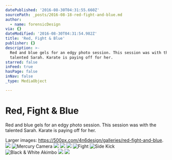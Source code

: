 ```yaml
---
datePublished: '2016-08-30T04:31:55.660Z'
sourcePath: _posts/2016-08-18-red-fight-and-blue.md
author:
  - name: forensicDesign
via: {}
dateModified: '2016-08-30T04:31:54.982Z'
title: 'Red, Fight & Blue'
publisher: {}
description: >-
  Red and blue gels for an edgy photo session. This session was with the
  talented Sarah. Karate is paying off for her.
starred: false
inFeed: true
hasPage: false
inNav: false
_type: MediaObject

---
```

# Red, Fight & Blue

Red and blue gels for an edgy photo session. This session was with the talented Sarah. Karate is paying off for her.

Larger images: https://500px.com/4n6design/galleries/red-fight-and-blue.
![](https://the-grid-user-content.s3-us-west-2.amazonaws.com/2aac379c-f2da-477a-9eaf-1caf721c7431.jpg)
![Mercury Camera](https://the-grid-user-content.s3-us-west-2.amazonaws.com/8dddbd54-8d7e-4264-8bd8-9966ccda8f4a.jpg)
![](https://the-grid-user-content.s3-us-west-2.amazonaws.com/e84eda76-9436-4428-b466-92f419d71d5d.jpg)
![](https://the-grid-user-content.s3-us-west-2.amazonaws.com/dbd38c45-0ec1-4998-b634-fef72bb88423.jpg)
![](https://the-grid-user-content.s3-us-west-2.amazonaws.com/ab9b8e0a-f1e3-4a81-9983-94c01ba27799.jpg)
![Fight](https://the-grid-user-content.s3-us-west-2.amazonaws.com/4aea88c8-5949-47c1-ae4c-75e1fdf39ee9.jpg)
![Side Kick](https://the-grid-user-content.s3-us-west-2.amazonaws.com/00061865-6ceb-495f-a0d9-523900cc01c6.jpg)
![Black & White Akimbo](https://the-grid-user-content.s3-us-west-2.amazonaws.com/c0582814-9b8d-4d19-8f90-2fb151e99889.jpg)
![](https://the-grid-user-content.s3-us-west-2.amazonaws.com/b54cd0d3-91f5-4f8f-a85f-781b06636e36.jpg)
![](https://the-grid-user-content.s3-us-west-2.amazonaws.com/e93a0c21-2acf-4ada-af93-29ee1be9d69d.jpg)